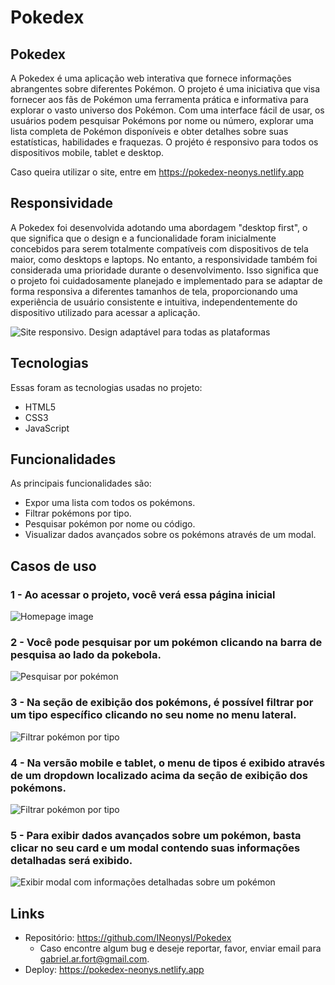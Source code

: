 # Pokedex

## Pokedex

A Pokedex é uma aplicação web interativa que fornece informações abrangentes sobre diferentes Pokémon. O projeto é uma iniciativa que visa fornecer aos fãs de Pokémon uma ferramenta prática e informativa para explorar o vasto universo dos Pokémon. Com uma interface fácil de usar, os usuários podem pesquisar Pokémons por nome ou número, explorar uma lista completa de Pokémon disponíveis e obter detalhes sobre suas estatísticas, habilidades e fraquezas. O projéto é responsivo para todos os dispositivos mobile, tablet e desktop.

Caso queira utilizar o site, entre em https://pokedex-neonys.netlify.app

## Responsividade

A Pokedex foi desenvolvida adotando uma abordagem "desktop first", o que significa que o design e a funcionalidade foram inicialmente concebidos para serem totalmente compatíveis com dispositivos de tela maior, como desktops e laptops. No entanto, a responsividade também foi considerada uma prioridade durante o desenvolvimento. Isso significa que o projeto foi cuidadosamente planejado e implementado para se adaptar de forma responsiva a diferentes tamanhos de tela, proporcionando uma experiência de usuário consistente e intuitiva, independentemente do dispositivo utilizado para acessar a aplicação.

![Site responsivo. Design adaptável para todas as plataformas](https://github.com/INeonysI/Pokedex/blob/ea8e18337245c7e23407a9b8ebe05e4b90176294/Assets/responsive.png)

## Tecnologias

Essas foram as tecnologias usadas no projeto:

- HTML5
- CSS3
- JavaScript

## Funcionalidades

As principais funcionalidades são:

- Expor uma lista com todos os pokémons.
- Filtrar pokémons por tipo.
- Pesquisar pokémon por nome ou código.
- Visualizar dados avançados sobre os pokémons através de um modal.

## Casos de uso

### 1 - Ao acessar o projeto, você verá essa página inicial

![Homepage image](https://github.com/INeonysI/Pokedex/blob/ea8e18337245c7e23407a9b8ebe05e4b90176294/Assets/startpage.png)

### 2 - Você pode pesquisar por um pokémon clicando na barra de pesquisa ao lado da pokebola.

![Pesquisar por pokémon](https://github.com/INeonysI/Pokedex/blob/ea8e18337245c7e23407a9b8ebe05e4b90176294/Assets/search.png)

### 3 - Na seção de exibição dos pokémons, é possível filtrar por um tipo específico clicando no seu nome no menu lateral.

![Filtrar pokémon por tipo](https://github.com/INeonysI/Pokedex/blob/ea8e18337245c7e23407a9b8ebe05e4b90176294/Assets/selecttype.png)

### 4 - Na versão mobile e tablet, o menu de tipos é exibido através de um dropdown localizado acima da seção de exibição dos pokémons.

![Filtrar pokémon por tipo](https://github.com/INeonysI/Pokedex/blob/ea8e18337245c7e23407a9b8ebe05e4b90176294/Assets/selecttypemobile.png)

### 5 - Para exibir dados avançados sobre um pokémon, basta clicar no seu card e um modal contendo suas informações detalhadas será exibido.

![Exibir modal com informações detalhadas sobre um pokémon](https://github.com/INeonysI/Pokedex/blob/ea8e18337245c7e23407a9b8ebe05e4b90176294/Assets/modal.png)

## Links

- Repositório: https://github.com/INeonysI/Pokedex
  - Caso encontre algum bug e deseje reportar, favor, enviar email para gabriel.ar.fort@gmail.com.
- Deploy: https://pokedex-neonys.netlify.app

